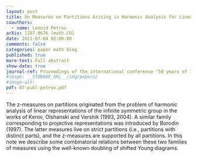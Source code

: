 ```yaml
---
layout: post
title: On Measures on Partitions Arising in Harmonic Analysis for Linear and Projective Characters of the Infinite Symmetric Group
coauthors:
  - name: Leonid Petrov
arXiv: 1107.0676 [math.CO]
date: 2011-07-04 02:00:00
comments: false
categories: paper math blog
published: true
more-text: Full abstract
show-date: true
journal-ref: Proceedings of the international conference "50 years of IITP"
#image: __STORAGE_URL__/img/papers/
#image-alt:
pdf: 07-publ-petrov.pdf
---
```


The z-measures on partitions originated from the problem of harmonic analysis of linear representations of the infinite symmetric group in the works of Kerov, Olshanski and Vershik (1993, 2004). A similar family corresponding to projective representations was introduced by Borodin (1997). The latter measures live on strict partitions (i.e., partitions with distinct parts), and the z-measures are supported by all partitions. In this note we describe some combinatorial relations between these two families of measures using the well-known doubling of shifted Young diagrams.
